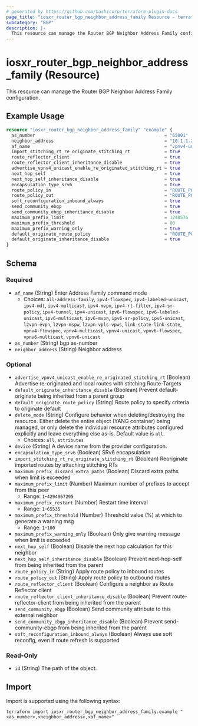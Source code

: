 ```yaml
---
# generated by https://github.com/hashicorp/terraform-plugin-docs
page_title: "iosxr_router_bgp_neighbor_address_family Resource - terraform-provider-iosxr"
subcategory: "BGP"
description: |-
  This resource can manage the Router BGP Neighbor Address Family configuration.
---
```


# iosxr_router_bgp_neighbor_address_family (Resource)

This resource can manage the Router BGP Neighbor Address Family configuration.

## Example Usage

```terraform
resource "iosxr_router_bgp_neighbor_address_family" "example" {
  as_number                                                 = "65001"
  neighbor_address                                          = "10.1.1.2"
  af_name                                                   = "vpnv4-unicast"
  import_stitching_rt_re_originate_stitching_rt             = true
  route_reflector_client                                    = true
  route_reflector_client_inheritance_disable                = true
  advertise_vpnv4_unicast_enable_re_originated_stitching_rt = true
  next_hop_self                                             = true
  next_hop_self_inheritance_disable                         = true
  encapsulation_type_srv6                                   = true
  route_policy_in                                           = "ROUTE_POLICY_1"
  route_policy_out                                          = "ROUTE_POLICY_1"
  soft_reconfiguration_inbound_always                       = true
  send_community_ebgp                                       = true
  send_community_ebgp_inheritance_disable                   = true
  maximum_prefix_limit                                      = 1248576
  maximum_prefix_threshold                                  = 80
  maximum_prefix_warning_only                               = true
  default_originate_route_policy                            = "ROUTE_POLICY_1"
  default_originate_inheritance_disable                     = true
}
```

<!-- schema generated by tfplugindocs -->
## Schema

### Required

- `af_name` (String) Enter Address Family command mode
  - Choices: `all-address-family`, `ipv4-flowspec`, `ipv4-labeled-unicast`, `ipv4-mdt`, `ipv4-multicast`, `ipv4-mvpn`, `ipv4-rt-filter`, `ipv4-sr-policy`, `ipv4-tunnel`, `ipv4-unicast`, `ipv6-flowspec`, `ipv6-labeled-unicast`, `ipv6-multicast`, `ipv6-mvpn`, `ipv6-sr-policy`, `ipv6-unicast`, `l2vpn-evpn`, `l2vpn-mspw`, `l2vpn-vpls-vpws`, `link-state-link-state`, `vpnv4-flowspec`, `vpnv4-multicast`, `vpnv4-unicast`, `vpnv6-flowspec`, `vpnv6-multicast`, `vpnv6-unicast`
- `as_number` (String) bgp as-number
- `neighbor_address` (String) Neighbor address

### Optional

- `advertise_vpnv4_unicast_enable_re_originated_stitching_rt` (Boolean) Advertise re-originated and local routes with stitching Route-Targets
- `default_originate_inheritance_disable` (Boolean) Prevent default-originate being inherited from a parent group
- `default_originate_route_policy` (String) Route policy to specify criteria to originate default
- `delete_mode` (String) Configure behavior when deleting/destroying the resource. Either delete the entire object (YANG container) being managed, or only delete the individual resource attributes configured explicitly and leave everything else as-is. Default value is `all`.
  - Choices: `all`, `attributes`
- `device` (String) A device name from the provider configuration.
- `encapsulation_type_srv6` (Boolean) SRv6 encapsulation
- `import_stitching_rt_re_originate_stitching_rt` (Boolean) Reoriginate imported routes by attaching stitching RTs
- `maximum_prefix_discard_extra_paths` (Boolean) Discard extra paths when limit is exceeded
- `maximum_prefix_limit` (Number) Maximum number of prefixes to accept from this peer
  - Range: `1`-`4294967295`
- `maximum_prefix_restart` (Number) Restart time interval
  - Range: `1`-`65535`
- `maximum_prefix_threshold` (Number) Threshold value (%) at which to generate a warning msg
  - Range: `1`-`100`
- `maximum_prefix_warning_only` (Boolean) Only give warning message when limit is exceeded
- `next_hop_self` (Boolean) Disable the next hop calculation for this neighbor
- `next_hop_self_inheritance_disable` (Boolean) Prevent next-hop-self from being inherited from the parent
- `route_policy_in` (String) Apply route policy to inbound routes
- `route_policy_out` (String) Apply route policy to outbound routes
- `route_reflector_client` (Boolean) Configure a neighbor as Route Reflector client
- `route_reflector_client_inheritance_disable` (Boolean) Prevent route-reflector-client from being inherited from the parent
- `send_community_ebgp` (Boolean) Send community attribute to this external neighbor
- `send_community_ebgp_inheritance_disable` (Boolean) Prevent send-community-ebgp from being inherited from the parent
- `soft_reconfiguration_inbound_always` (Boolean) Always use soft reconfig, even if route refresh is supported

### Read-Only

- `id` (String) The path of the object.

## Import

Import is supported using the following syntax:

```shell
terraform import iosxr_router_bgp_neighbor_address_family.example "<as_number>,<neighbor_address>,<af_name>"
```

